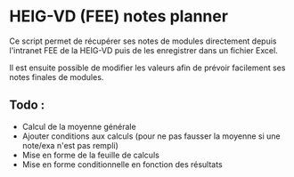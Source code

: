 # HEIG-VD (FEE) notes planner

Ce script permet de récupérer ses notes de modules directement depuis l'intranet FEE de la HEIG-VD puis de les enregistrer dans un fichier Excel.

Il est ensuite possible de modifier les valeurs afin de prévoir facilement ses notes finales de modules.

## Todo :
- Calcul de la moyenne générale
- Ajouter conditions aux calculs (pour ne pas fausser la moyenne si une note/exa n'est pas rempli)
- Mise en forme de la feuille de calculs
- Mise en forme conditionnelle en fonction des résultats